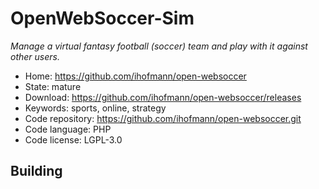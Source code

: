 # OpenWebSoccer-Sim

_Manage a virtual fantasy football (soccer) team and play with it against other users._

- Home: https://github.com/ihofmann/open-websoccer
- State: mature
- Download: https://github.com/ihofmann/open-websoccer/releases
- Keywords: sports, online, strategy
- Code repository: https://github.com/ihofmann/open-websoccer.git
- Code language: PHP
- Code license: LGPL-3.0

## Building
